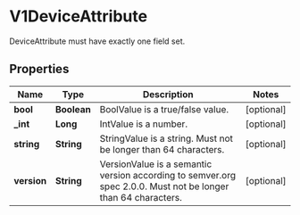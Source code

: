 

# V1DeviceAttribute

DeviceAttribute must have exactly one field set.

## Properties

| Name | Type | Description | Notes |
|------------ | ------------- | ------------- | -------------|
|**bool** | **Boolean** | BoolValue is a true/false value. |  [optional] |
|**_int** | **Long** | IntValue is a number. |  [optional] |
|**string** | **String** | StringValue is a string. Must not be longer than 64 characters. |  [optional] |
|**version** | **String** | VersionValue is a semantic version according to semver.org spec 2.0.0. Must not be longer than 64 characters. |  [optional] |



